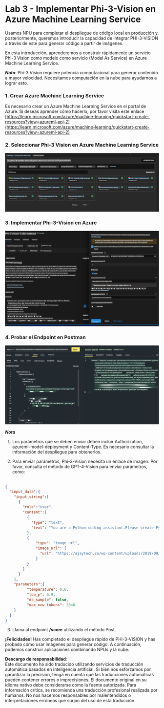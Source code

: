 # **Lab 3 - Implementar Phi-3-Vision en Azure Machine Learning Service**

Usamos NPU para completar el despliegue de código local en producción y, posteriormente, queremos introducir la capacidad de integrar PHI-3-VISION a través de este para generar código a partir de imágenes.

En esta introducción, aprenderemos a construir rápidamente un servicio Phi-3 Vision como modelo como servicio (Model As Service) en Azure Machine Learning Service.

***Nota***: Phi-3 Vision requiere potencia computacional para generar contenido a mayor velocidad. Necesitamos computación en la nube para ayudarnos a lograr esto.

### **1. Crear Azure Machine Learning Service**

Es necesario crear un Azure Machine Learning Service en el portal de Azure. Si deseas aprender cómo hacerlo, por favor visita este enlace [https://learn.microsoft.com/azure/machine-learning/quickstart-create-resources?view=azureml-api-2](https://learn.microsoft.com/azure/machine-learning/quickstart-create-resources?view=azureml-api-2)

### **2. Seleccionar Phi-3 Vision en Azure Machine Learning Service**

![Catálogo](../../../../../../../../../translated_images/vison_catalog.e04e9e5f2b6ff115fff30e793e54e617da07251c7b192e1a68e6b050917f45aa.es.png)

### **3. Implementar Phi-3-Vision en Azure**

![Implementar](../../../../../../../../../translated_images/vision_deploy.c0582d08b5d49675c643f3bedc04ae106957304f3cd4702406fa08bea80ba213.es.png)

### **4. Probar el Endpoint en Postman**

![Probar](../../../../../../../../../translated_images/vision_test.fb4ff33607077153c7b5dcf37648dc5a9cb550824aeba89963e6b270314fc554.es.png)

***Nota***

1. Los parámetros que se deben enviar deben incluir Authorization, azureml-model-deployment y Content-Type. Es necesario consultar la información del despliegue para obtenerlos.

2. Para enviar parámetros, Phi-3-Vision necesita un enlace de imagen. Por favor, consulta el método de GPT-4-Vision para enviar parámetros, como:

```json

{
  "input_data":{
    "input_string":[
      {
        "role":"user",
        "content":[ 
          {
            "type": "text",
            "text": "You are a Python coding assistant.Please create Python code for image "
          },
          {
              "type": "image_url",
              "image_url": {
                "url": "https://ajaytech.co/wp-content/uploads/2019/09/index.png"
              }
          }
        ]
      }
    ],
    "parameters":{
          "temperature": 0.6,
          "top_p": 0.9,
          "do_sample": false,
          "max_new_tokens": 2048
    }
  }
}

```

3. Llama al endpoint **/score** utilizando el método Post.

**¡Felicidades!** Has completado el despliegue rápido de PHI-3-VISION y has probado cómo usar imágenes para generar código. A continuación, podemos construir aplicaciones combinando NPUs y la nube.

**Descargo de responsabilidad**:  
Este documento ha sido traducido utilizando servicios de traducción automática basados en inteligencia artificial. Si bien nos esforzamos por garantizar la precisión, tenga en cuenta que las traducciones automáticas pueden contener errores o imprecisiones. El documento original en su idioma nativo debe considerarse como la fuente autorizada. Para información crítica, se recomienda una traducción profesional realizada por humanos. No nos hacemos responsables por malentendidos o interpretaciones erróneas que surjan del uso de esta traducción.